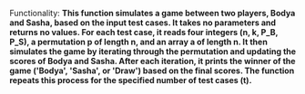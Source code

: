 Functionality: **This function simulates a game between two players, Bodya and Sasha, based on the input test cases. It takes no parameters and returns no values. For each test case, it reads four integers (n, k, P_B, P_S), a permutation p of length n, and an array a of length n. It then simulates the game by iterating through the permutation and updating the scores of Bodya and Sasha. After each iteration, it prints the winner of the game ('Bodya', 'Sasha', or 'Draw') based on the final scores. The function repeats this process for the specified number of test cases (t).**
